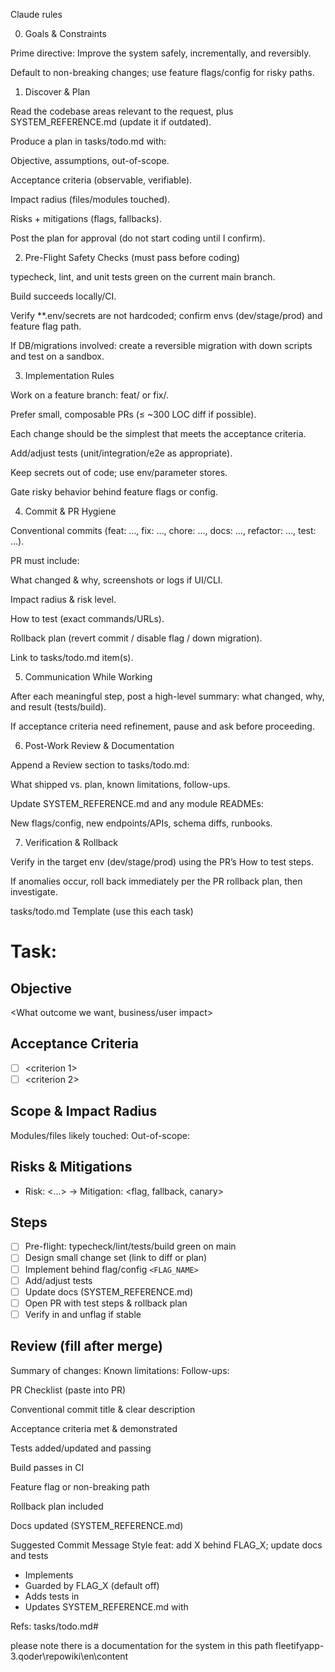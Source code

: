 Claude rules

0) Goals & Constraints

Prime directive: Improve the system safely, incrementally, and reversibly.

Default to non-breaking changes; use feature flags/config for risky paths.

1) Discover & Plan

Read the codebase areas relevant to the request, plus SYSTEM_REFERENCE.md (update it if outdated).

Produce a plan in tasks/todo.md with:

Objective, assumptions, out-of-scope.

Acceptance criteria (observable, verifiable).

Impact radius (files/modules touched).

Risks + mitigations (flags, fallbacks).

Post the plan for approval (do not start coding until I confirm).

2) Pre-Flight Safety Checks (must pass before coding)

typecheck, lint, and unit tests green on the current main branch.

Build succeeds locally/CI.

Verify **.env/secrets are not hardcoded; confirm envs (dev/stage/prod) and feature flag path.

If DB/migrations involved: create a reversible migration with down scripts and test on a sandbox.

3) Implementation Rules

Work on a feature branch: feat/<short-slug> or fix/<short-slug>.

Prefer small, composable PRs (≤ ~300 LOC diff if possible).

Each change should be the simplest that meets the acceptance criteria.

Add/adjust tests (unit/integration/e2e as appropriate).

Keep secrets out of code; use env/parameter stores.

Gate risky behavior behind feature flags or config.

4) Commit & PR Hygiene

Conventional commits (feat: …, fix: …, chore: …, docs: …, refactor: …, test: …).

PR must include:

What changed & why, screenshots or logs if UI/CLI.

Impact radius & risk level.

How to test (exact commands/URLs).

Rollback plan (revert commit / disable flag / down migration).

Link to tasks/todo.md item(s).

5) Communication While Working

After each meaningful step, post a high-level summary: what changed, why, and result (tests/build).

If acceptance criteria need refinement, pause and ask before proceeding.

6) Post-Work Review & Documentation

Append a Review section to tasks/todo.md:

What shipped vs. plan, known limitations, follow-ups.

Update SYSTEM_REFERENCE.md and any module READMEs:

New flags/config, new endpoints/APIs, schema diffs, runbooks.

7) Verification & Rollback

Verify in the target env (dev/stage/prod) using the PR’s How to test steps.

If anomalies occur, roll back immediately per the PR rollback plan, then investigate.

tasks/todo.md Template (use this each task)
# Task: <short title>
## Objective
<What outcome we want, business/user impact>

## Acceptance Criteria
- [ ] <criterion 1>
- [ ] <criterion 2>

## Scope & Impact Radius
Modules/files likely touched: <list>
Out-of-scope: <list>

## Risks & Mitigations
- Risk: <...> → Mitigation: <flag, fallback, canary>

## Steps
- [ ] Pre-flight: typecheck/lint/tests/build green on main
- [ ] Design small change set (link to diff or plan)
- [ ] Implement behind flag/config `<FLAG_NAME>`
- [ ] Add/adjust tests
- [ ] Update docs (SYSTEM_REFERENCE.md)
- [ ] Open PR with test steps & rollback plan
- [ ] Verify in <env> and unflag if stable

## Review (fill after merge)
Summary of changes:
Known limitations:
Follow-ups:

PR Checklist (paste into PR)

 Conventional commit title & clear description

 Acceptance criteria met & demonstrated

 Tests added/updated and passing

 Build passes in CI

 Feature flag or non-breaking path

 Rollback plan included

 Docs updated (SYSTEM_REFERENCE.md)

Suggested Commit Message Style
feat: add X behind FLAG_X; update docs and tests

- Implements <short summary>
- Guarded by FLAG_X (default off)
- Adds tests in <paths>
- Updates SYSTEM_REFERENCE.md with <section>

Refs: tasks/todo.md#<slug>

please note there is a documentation for the system in this path fleetifyapp-3\.qoder\repowiki\en\content


